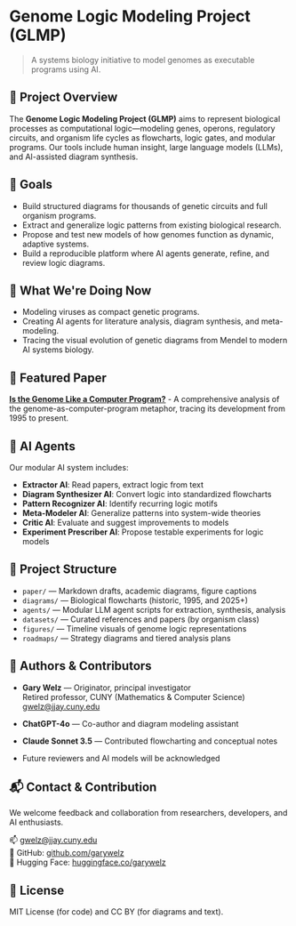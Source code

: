# Genome Logic Modeling Project (GLMP)

> A systems biology initiative to model genomes as executable programs using AI.

## 🧬 Project Overview
The **Genome Logic Modeling Project (GLMP)** aims to represent biological processes as computational logic—modeling genes, operons, regulatory circuits, and organism life cycles as flowcharts, logic gates, and modular programs. Our tools include human insight, large language models (LLMs), and AI-assisted diagram synthesis.

## 🎯 Goals
- Build structured diagrams for thousands of genetic circuits and full organism programs.
- Extract and generalize logic patterns from existing biological research.
- Propose and test new models of how genomes function as dynamic, adaptive systems.
- Build a reproducible platform where AI agents generate, refine, and review logic diagrams.

## 🧠 What We're Doing Now
- Modeling viruses as compact genetic programs.
- Creating AI agents for literature analysis, diagram synthesis, and meta-modeling.
- Tracing the visual evolution of genetic diagrams from Mendel to modern AI systems biology.

## 📖 Featured Paper
**[Is the Genome Like a Computer Program?](paper/genome-logic-modeling.md)** - A comprehensive analysis of the genome-as-computer-program metaphor, tracing its development from 1995 to present.

## 🤖 AI Agents
Our modular AI system includes:
- **Extractor AI**: Read papers, extract logic from text
- **Diagram Synthesizer AI**: Convert logic into standardized flowcharts  
- **Pattern Recognizer AI**: Identify recurring logic motifs
- **Meta-Modeler AI**: Generalize patterns into system-wide theories
- **Critic AI**: Evaluate and suggest improvements to models
- **Experiment Prescriber AI**: Propose testable experiments for logic models

## 📁 Project Structure
- `paper/` — Markdown drafts, academic diagrams, figure captions
- `diagrams/` — Biological flowcharts (historic, 1995, and 2025+)
- `agents/` — Modular LLM agent scripts for extraction, synthesis, analysis
- `datasets/` — Curated references and papers (by organism class)
- `figures/` — Timeline visuals of genome logic representations
- `roadmaps/` — Strategy diagrams and tiered analysis plans

## 🤝 Authors & Contributors
- **Gary Welz** — Originator, principal investigator  
  Retired professor, CUNY (Mathematics & Computer Science)  
  [gwelz@jjay.cuny.edu](mailto:gwelz@jjay.cuny.edu)

- **ChatGPT-4o** — Co-author and diagram modeling assistant  
- **Claude Sonnet 3.5** — Contributed flowcharting and conceptual notes  
- Future reviewers and AI models will be acknowledged

## 📬 Contact & Contribution
We welcome feedback and collaboration from researchers, developers, and AI enthusiasts.

📫 [gwelz@jjay.cuny.edu](mailto:gwelz@jjay.cuny.edu)  
🔗 GitHub: [github.com/garywelz](https://github.com/garywelz)  
🔗 Hugging Face: [huggingface.co/garywelz](https://huggingface.co/garywelz)

## 📖 License
MIT License (for code) and CC BY (for diagrams and text). 